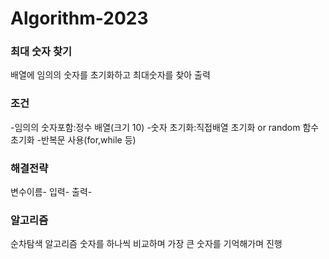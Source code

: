 # Algorithm-2023

### 최대 숫자 찾기
배열에 임의의 숫자를 초기화하고 최대숫자를 찾아 출력

### 조건
-임의의 숫자포함:정수 배열(크기 10)
-숫자 초기화:직접배열 초기화 or random 함수 초기화
-반복문 사용(for,while 등)

### 해결전략
변수이름-
입력-
출력-


### 알고리즘
순차탐색 알고리즘
숫자를 하나씩 비교하며 가장 큰 숫자를 기억해가며 진행 
